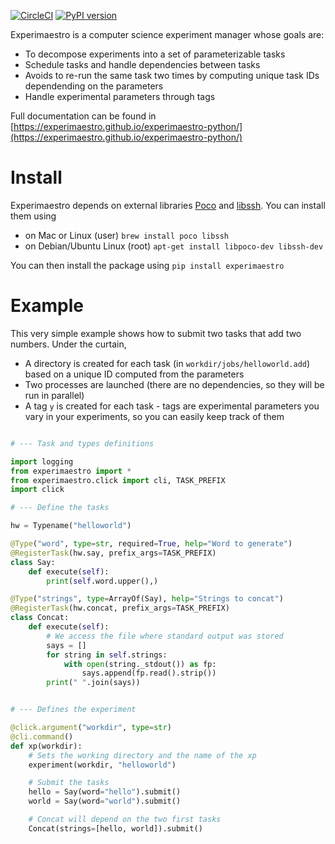 [![CircleCI](https://circleci.com/gh/experimaestro/experimaestro-python.svg?style=svg)](https://circleci.com/gh/experimaestro/experimaestro-python)
[![PyPI version](https://badge.fury.io/py/experimaestro.svg)](https://badge.fury.io/py/experimaestro)

Experimaestro is a computer science experiment manager whose goals are:

* To decompose experiments into a set of parameterizable tasks
* Schedule tasks and handle dependencies between tasks
* Avoids to re-run the same task two times by computing unique task IDs dependending on the parameters
* Handle experimental parameters through tags

Full documentation can be found in [https://experimaestro.github.io/experimaestro-python/](https://experimaestro.github.io/experimaestro-python/)

# Install

Experimaestro depends on external libraries [Poco](https://pocoproject.org/) and [libssh](https://www.libssh.org/). 
You can install them using

- on Mac or Linux (user) `brew install poco libssh` 
- on Debian/Ubuntu Linux (root) `apt-get install libpoco-dev libssh-dev`

You can then install the package using `pip install experimaestro`

# Example

This very simple example shows how to submit two tasks that add two numbers.
Under the curtain, 

- A directory is created for each task (in `workdir/jobs/helloworld.add`)
  based on a unique ID computed from the parameters
- Two processes are launched (there are no dependencies, so they will be run in parallel)
- A tag `y` is created for each task - tags are experimental parameters you vary in your experiments,
  so you can easily keep track of them

```python

# --- Task and types definitions

import logging
from experimaestro import *
from experimaestro.click import cli, TASK_PREFIX
import click

# --- Define the tasks

hw = Typename("helloworld")

@Type("word", type=str, required=True, help="Word to generate")
@RegisterTask(hw.say, prefix_args=TASK_PREFIX)
class Say:
    def execute(self):
        print(self.word.upper(),)

@Type("strings", type=ArrayOf(Say), help="Strings to concat")
@RegisterTask(hw.concat, prefix_args=TASK_PREFIX)
class Concat:
    def execute(self):
        # We access the file where standard output was stored
        says = []
        for string in self.strings:
            with open(string._stdout()) as fp:
                says.append(fp.read().strip())
        print(" ".join(says))


# --- Defines the experiment

@click.argument("workdir", type=str)
@cli.command()
def xp(workdir):
    # Sets the working directory and the name of the xp
    experiment(workdir, "helloworld")

    # Submit the tasks
    hello = Say(word="hello").submit()
    world = Say(word="world").submit()

    # Concat will depend on the two first tasks
    Concat(strings=[hello, world]).submit()

```
